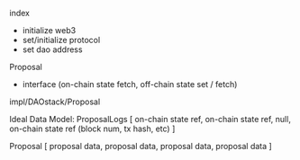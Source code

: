 index
- initialize web3
- set/initialize protocol
- set dao address

Proposal
- interface (on-chain state fetch, off-chain state set / fetch)

impl/DAOstack/Proposal

Ideal Data Model:
ProposalLogs [
  on-chain state ref,
  on-chain state ref,
  null,
  on-chain state ref (block num, tx hash, etc)
]  

Proposal [
  proposal data,
  proposal data,
  proposal data,
  proposal data
]  
